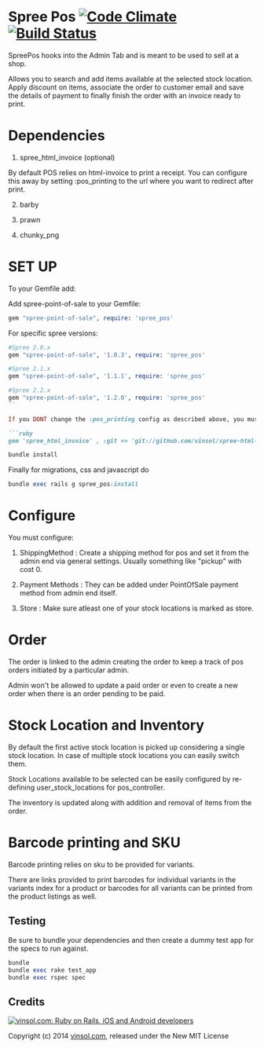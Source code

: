Spree Pos [![Code Climate](https://codeclimate.com/github/vinsol/spree-point-of-sale.png)](https://codeclimate.com/github/vinsol/spree-point-of-sale) [![Build Status](https://travis-ci.org/vinsol/spree-point-of-sale.png?branch=master)](https://travis-ci.org/vinsol/spree-point-of-sale)
=========
SpreePos hooks into the Admin Tab and is meant to be used to sell at a shop.

Allows you to search and add items available at the selected stock location. 
Apply discount on items, associate the order to customer email and save the details of payment to finally finish the order with an invoice ready to print.


Dependencies
============
1) spree_html_invoice (optional)

By default POS relies on html-invoice to print a receipt. You can configure this away by setting :pos_printing to the url where you want to redirect after print. 

2) barby

3) prawn

4) chunky_png


SET UP
=======
To your Gemfile add:

Add spree-point-of-sale to your Gemfile:

```ruby
gem "spree-point-of-sale", require: 'spree_pos'
```

For specific spree versions:

```ruby
#Spree 2.0.x
gem "spree-point-of-sale", '1.0.3', require: 'spree_pos'
```

```ruby
#Spree 2.1.x
gem "spree-point-of-sale", '1.1.1', require: 'spree_pos'
```

```ruby
#Spree 2.2.x
gem "spree-point-of-sale", '1.2.0', require: 'spree_pos'
``

If you DONT change the :pos_printing config as described above, you must also add 

```ruby
gem 'spree_html_invoice' , :git => 'git://github.com/vinsol/spree-html-invoice.git'
```

```ruby
bundle install
```

Finally for migrations, css and javascript do

```ruby
bundle exec rails g spree_pos:install
```

Configure
=========
You must configure:

1) ShippingMethod : Create a shipping method for pos and set it from the admin end via general settings. 
Usually something like "pickup" with cost 0.

2) Payment Methods : They can be added under PointOfSale payment method from admin end itself.

3) Store : Make sure atleast one of your stock locations is marked as store.


Order
=========
The order is linked to the admin creating the order to keep a track of pos orders initiated by a particular admin.

Admin won't be allowed to update a paid order or even to create a new order when there is an order pending to be paid.


Stock Location and Inventory
=========
By default the first active stock location is picked up considering a single stock location. In case of multiple stock locations you can easily switch them.

Stock Locations available to be selected can be easily configured by re-defining user_stock_locations for pos_controller.

The inventory is updated along with addition and removal of items from the order.


Barcode printing and SKU
========
Barcode printing relies on sku to be provided for variants.

There are links provided to print barcodes for individual variants in the variants index for a product or barcodes for all variants can be printed from the product listings as well.


Testing
---------
Be sure to bundle your dependencies and then create a dummy test app for the specs to run against.
```ruby
bundle
bundle exec rake test_app
bundle exec rspec spec
```


Credits
-------

[![vinsol.com: Ruby on Rails, iOS and Android developers](http://vinsol.com/vin_logo.png "Ruby on Rails, iOS and Android developers")](http://vinsol.com)

Copyright (c) 2014 [vinsol.com](http://vinsol.com "Ruby on Rails, iOS and Android developers"), released under the New MIT License

